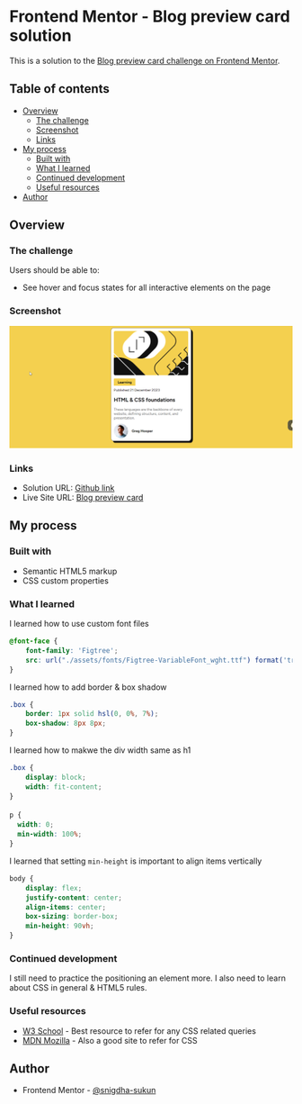 # Frontend Mentor - Blog preview card solution

This is a solution to the [Blog preview card challenge on Frontend Mentor](https://www.frontendmentor.io/challenges/blog-preview-card-ckPaj01IcS).

## Table of contents

- [Overview](#overview)
  - [The challenge](#the-challenge)
  - [Screenshot](#screenshot)
  - [Links](#links)
- [My process](#my-process)
  - [Built with](#built-with)
  - [What I learned](#what-i-learned)
  - [Continued development](#continued-development)
  - [Useful resources](#useful-resources)
- [Author](#author)

## Overview

### The challenge

Users should be able to:

- See hover and focus states for all interactive elements on the page

### Screenshot

![](./screenshot.gif)

### Links

- Solution URL: [Github link](https://github.com/snigdha-sukun/blog-preview-card)
- Live Site URL: [Blog preview card](https://blog-preview-card-seven-coral.vercel.app/)

## My process

### Built with

- Semantic HTML5 markup
- CSS custom properties

### What I learned

I learned how to use custom font files

```css
@font-face {
    font-family: 'Figtree';
    src: url("./assets/fonts/Figtree-VariableFont_wght.ttf") format('truetype');
}
```

I learned how to add border & box shadow
```css
.box {
    border: 1px solid hsl(0, 0%, 7%);
    box-shadow: 8px 8px;
}
```

I learned how to makwe the div width same as h1

```css
.box {
    display: block;
    width: fit-content;
}

p {
  width: 0;
  min-width: 100%;
}
```

I learned that setting `min-height` is important to align items vertically
```css
body {
    display: flex;
    justify-content: center;
    align-items: center;
    box-sizing: border-box;
    min-height: 90vh;
}
```

### Continued development

I still need to practice the positioning an element more. I also need to learn about CSS in general & HTML5 rules.

### Useful resources

- [W3 School](https://www.w3schools.com/cssref/index.php) - Best resource to refer for any CSS related queries
- [MDN Mozilla](https://developer.mozilla.org/en-US/docs/Web/CSS) - Also a good site to refer for CSS

## Author

- Frontend Mentor - [@snigdha-sukun](https://www.frontendmentor.io/profile/snigdha-sukun)
